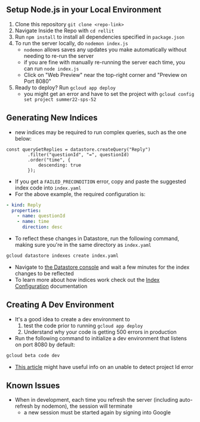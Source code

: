 ## Setup Node.js in your Local Environment
1. Clone this repository `git clone <repo-link>`
2. Navigate Inside the Repo with `cd rellit`
3. Run `npm install` to install all dependencies specified in `package.json`
4. To run the server locally, do `nodemon index.js`
    - `nodemon` allows saves any updates you make automatically without needing to re-run the server
    - if you are fine with manually re-running the server each time, you can run `node index.js`
    - Click on "Web Preview" near the top-right corner and "Preview on Port 8080"
5. Ready to deploy? Run `gcloud app deploy`
    - you might get an error and have to set the project with `gcloud config set project summer22-sps-52`

## Generating New Indices
* new indices may be required to run complex queries, such as the one below:
```node
const queryGetReplies = datastore.createQuery("Reply")
        .filter("questionId", "=", questionId)
        .order("time", {
            descending: true
        });
```
* If you get a `FAILED_PRECONDITION` error, copy and paste the suggested index code into `index.yaml`
* For the above example, the required configuration is:
```yaml
- kind: Reply
  properties:
    - name: questionId
    - name: time
      direction: desc
```
* To reflect these changes in Datastore, run the following command, making sure you're in the same directory as `index.yaml`
```bash
gcloud datastore indexes create index.yaml
```
* Navigate to [the Datastore console](https://console.cloud.google.com/datastore/indexes?authuser=0&project=summer22-sps-52) and wait a few minutes for the index changes to be reflected
* To learn more about how indices work check out the [Index Configuration](https://cloud.google.com/datastore/docs/tools/indexconfig) documentation

## Creating A Dev Environment
* It's a good idea to create a dev environment to
    1. test the code prior to running `gcloud app deploy`
    2. Understand why your code is getting 500 errors in production
* Run the following command to initialize a dev environment that listens on port 8080 by default:
```bash
gcloud beta code dev
```
* [This article](https://stackoverflow.com/questions/56598069/nodejs-google-vision-is-unable-to-detect-a-project-id-in-the-current-environment) might have useful info on an unable to detect project Id error

## Known Issues
* When in development, each time you refresh the server (including auto-refresh by nodemon), the session will terminate
    * a new session must be started again by signing into Google